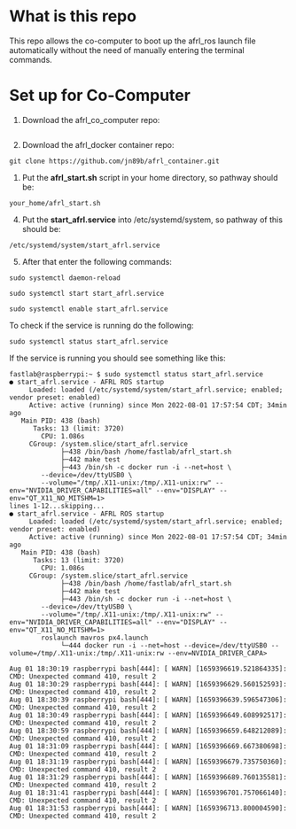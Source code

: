 # What is this repo
This repo allows the co-computer to boot up the afrl_ros launch file automatically without the need of manually entering the terminal commands. 

# Set up for Co-Computer

1. Download the afrl_co_computer repo:
```

``` 

2. Download the afrl_docker container repo:
```
git clone https://github.com/jn89b/afrl_container.git
```
1. Put the **afrl_start.sh**  script in your home directory, so pathway should be:
```
your_home/afrl_start.sh
```

4. Put the **start_afrl.service** into /etc/systemd/system, so pathway of this should be:
```
/etc/systemd/system/start_afrl.service
```

5. After that enter the following commands:
```
sudo systemctl daemon-reload 

sudo systemctl start start_afrl.service

sudo systemctl enable start_afrl.service
```

To check if the service is running do the following:

```
sudo systemctl status start_afrl.service
```

If the service is running you should see something like this:
```
fastlab@raspberrypi:~ $ sudo systemctl status start_afrl.service 
● start_afrl.service - AFRL ROS startup
     Loaded: loaded (/etc/systemd/system/start_afrl.service; enabled; vendor preset: enabled)
     Active: active (running) since Mon 2022-08-01 17:57:54 CDT; 34min ago
   Main PID: 438 (bash)
      Tasks: 13 (limit: 3720)
        CPU: 1.086s
     CGroup: /system.slice/start_afrl.service
             ├─438 /bin/bash /home/fastlab/afrl_start.sh
             ├─442 make test
             ├─443 /bin/sh -c docker run -i --net=host \
        --device=/dev/ttyUSB0 \
        --volume="/tmp/.X11-unix:/tmp/.X11-unix:rw" --env="NVIDIA_DRIVER_CAPABILITIES=all" --env="DISPLAY" --env="QT_X11_NO_MITSHM=1>
lines 1-12...skipping...
● start_afrl.service - AFRL ROS startup
     Loaded: loaded (/etc/systemd/system/start_afrl.service; enabled; vendor preset: enabled)
     Active: active (running) since Mon 2022-08-01 17:57:54 CDT; 34min ago
   Main PID: 438 (bash)
      Tasks: 13 (limit: 3720)
        CPU: 1.086s
     CGroup: /system.slice/start_afrl.service
             ├─438 /bin/bash /home/fastlab/afrl_start.sh
             ├─442 make test
             ├─443 /bin/sh -c docker run -i --net=host \
        --device=/dev/ttyUSB0 \
        --volume="/tmp/.X11-unix:/tmp/.X11-unix:rw" --env="NVIDIA_DRIVER_CAPABILITIES=all" --env="DISPLAY" --env="QT_X11_NO_MITSHM=1>
        roslaunch mavros px4.launch
             └─444 docker run -i --net=host --device=/dev/ttyUSB0 --volume=/tmp/.X11-unix:/tmp/.X11-unix:rw --env=NVIDIA_DRIVER_CAPA>

Aug 01 18:30:19 raspberrypi bash[444]: [ WARN] [1659396619.521864335]: CMD: Unexpected command 410, result 2
Aug 01 18:30:29 raspberrypi bash[444]: [ WARN] [1659396629.560152593]: CMD: Unexpected command 410, result 2
Aug 01 18:30:39 raspberrypi bash[444]: [ WARN] [1659396639.596547306]: CMD: Unexpected command 410, result 2
Aug 01 18:30:49 raspberrypi bash[444]: [ WARN] [1659396649.608992517]: CMD: Unexpected command 410, result 2
Aug 01 18:30:59 raspberrypi bash[444]: [ WARN] [1659396659.648212089]: CMD: Unexpected command 410, result 2
Aug 01 18:31:09 raspberrypi bash[444]: [ WARN] [1659396669.667380698]: CMD: Unexpected command 410, result 2
Aug 01 18:31:19 raspberrypi bash[444]: [ WARN] [1659396679.735750360]: CMD: Unexpected command 410, result 2
Aug 01 18:31:29 raspberrypi bash[444]: [ WARN] [1659396689.760135581]: CMD: Unexpected command 410, result 2
Aug 01 18:31:41 raspberrypi bash[444]: [ WARN] [1659396701.757066140]: CMD: Unexpected command 410, result 2
Aug 01 18:31:53 raspberrypi bash[444]: [ WARN] [1659396713.800004590]: CMD: Unexpected command 410, result 2
```
